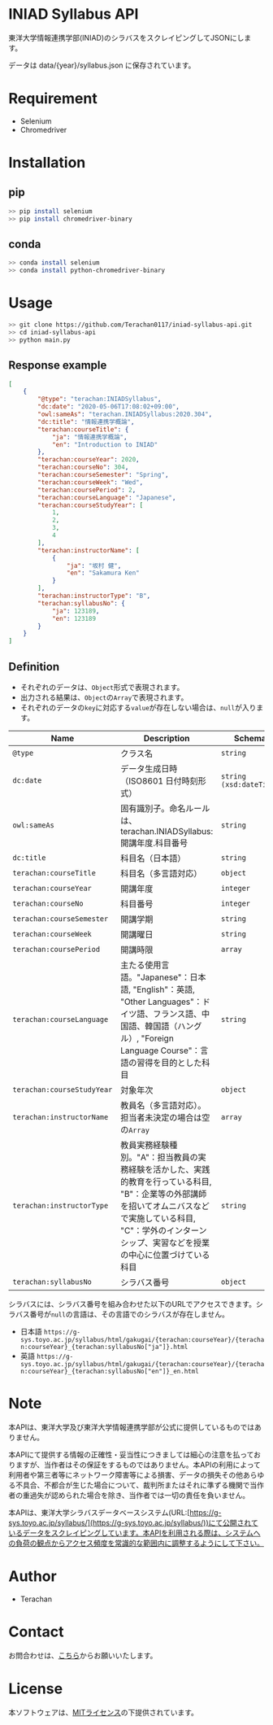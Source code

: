 ﻿# INIAD Syllabus API
東洋大学情報連携学部(INIAD)のシラバスをスクレイピングしてJSONにします。

データは data/{year}/syllabus.json に保存されています。

# Requirement
* Selenium
* Chromedriver

# Installation
## pip
```bash
>> pip install selenium
>> pip install chromedriver-binary
```
## conda
```bash
>> conda install selenium
>> conda install python-chromedriver-binary
```

# Usage
```bash
>> git clone https://github.com/Terachan0117/iniad-syllabus-api.git
>> cd iniad-syllabus-api
>> python main.py
```

## Response example
```json
[
    {
        "@type": "terachan:INIADSyllabus",
        "dc:date": "2020-05-06T17:08:02+09:00",
        "owl:sameAs": "terachan.INIADSyllabus:2020.304",
        "dc:title": "情報連携学概論",
        "terachan:courseTitle": {
            "ja": "情報連携学概論",
            "en": "Introduction to INIAD"
        },
        "terachan:courseYear": 2020,
        "terachan:courseNo": 304,
        "terachan:courseSemester": "Spring",
        "terachan:courseWeek": "Wed",
        "terachan:coursePeriod": 2,
        "terachan:courseLanguage": "Japanese",
        "terachan:courseStudyYear": [
            1,
            2,
            3,
            4
        ],
        "terachan:instructorName": [
            {
                "ja": "坂村 健",
                "en": "Sakamura Ken"
            }
        ],
        "terachan:instructorType": "B",
        "terachan:syllabusNo": {
            "ja": 123189,
            "en": 123189
        }
    }
]
```

## Definition
* それぞれのデータは、`Object`形式で表現されます。
* 出力される結果は、`Object`の`Array`で表現されます。
* それぞれのデータの`key`に対応する`value`が存在しない場合は、`null`が入ります。

| Name | Description | Schema
| ---- | ---- | ---- |
|`@type`|クラス名|`string`
|`dc:date`|データ生成日時（ISO8601 日付時刻形式）|`string (xsd:dateTime)`
|`owl:sameAs`|固有識別子。命名ルールは、terachan.INIADSyllabus:開講年度.科目番号|`string`
|`dc:title`|科目名（日本語）|`string`
|`terachan:courseTitle`|科目名（多言語対応）|`object`
|`terachan:courseYear`|開講年度|`integer`
|`terachan:courseNo`|科目番号|`integer`
|`terachan:courseSemester`|開講学期|`string`
|`terachan:courseWeek`|開講曜日|`string`
|`terachan:coursePeriod`|開講時限|`array`
|`terachan:courseLanguage`|主たる使用言語。"Japanese"：日本語, "English"：英語, "Other Languages"：ドイツ語、フランス語、中国語、韓国語（ハングル）, "Foreign Language Course"：言語の習得を目的とした科目|`string`
|`terachan:courseStudyYear`|対象年次|`object`
|`terachan:instructorName`|教員名（多言語対応）。担当者未決定の場合は空の`Array`|`array`
|`terachan:instructorType`|教員実務経験種別。"A"：担当教員の実務経験を活かした、実践的教育を行っている科目, "B"：企業等の外部講師を招いてオムニバスなどで実施している科目, "C"：学外のインターンシップ、実習などを授業の中心に位置づけている科目|`string`
|`terachan:syllabusNo`|シラバス番号|`object`


シラバスには、シラバス番号を組み合わせた以下のURLでアクセスできます。シラバス番号が`null`の言語は、その言語でのシラバスが存在しません。
* 日本語 `https://g-sys.toyo.ac.jp/syllabus/html/gakugai/{terachan:courseYear}/{terachan:courseYear}_{terachan:syllabusNo["ja"]}.html`
* 英語 `https://g-sys.toyo.ac.jp/syllabus/html/gakugai/{terachan:courseYear}/{terachan:courseYear}_{terachan:syllabusNo["en"]}_en.html`

# Note
本APIは、東洋大学及び東洋大学情報連携学部が公式に提供しているものではありません。

本APIにて提供する情報の正確性・妥当性につきましては細心の注意を払っておりますが、当作者はその保証をするものではありません。本APIの利用によって利用者や第三者等にネットワーク障害等による損害、データの損失その他あらゆる不具合、不都合が生じた場合について、裁判所またはそれに準ずる機関で当作者の重過失が認められた場合を除き、当作者では一切の責任を負いません。

本APIは、東洋大学シラバスデータベースシステム(URL:[https://g-sys.toyo.ac.jp/syllabus/](https://g-sys.toyo.ac.jp/syllabus/))にて公開されているデータをスクレイピングしています。本APIを利用される際は、システムへの負荷の観点からアクセス頻度を常識的な範囲内に調整するようにして下さい。

# Author
* Terachan

# Contact
お問合わせは、[こちら](https://tera-chan.com/contact.html)からお願いいたします。

# License
本ソフトウェアは、[MITライセンス](./LICENSE)の下提供されています。



